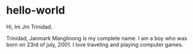 # hello-world
Hi, Im Jm Trinidad. 

Trinidad, Janmark Manglinong is my complete name. 
I am a boy who was born on 23rd of july, 2001.
I love traveling and playing computer games.
